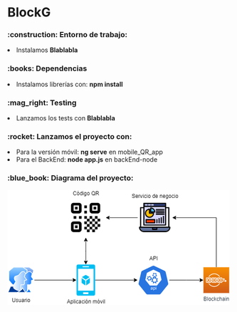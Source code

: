 # BlockG

<h3>:construction: Entorno de trabajo:</h3>
<li>Instalamos <b>Blablabla</b></li> 
<h3>:books: Dependencias</h3>
<li>Instalamos librerías con: <b>npm install</b></li>
<h3>:mag_right: Testing</h3>
<li>Lanzamos los tests con <b>Blablabla</b></li>
<h3>:rocket: Lanzamos el proyecto con:</h3>
<li>Para la versión móvil: <b>ng serve</b> en mobile_QR_app</li>
<li>Para el BackEnd: <b>node app.js</b> en backEnd-node</li>
<h3>:blue_book: Diagrama del proyecto:</h3>

![alt text](https://github.com/JonanOribe/BlockG/blob/main/docs/BlockG.png?raw=true)
